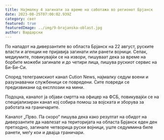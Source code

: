 ```yaml
---
title: Најмалку 4 загинати за време на саботажа во регионот Брјанск
date: 2023-08-25T07:00:02.939Z
category: свет
featured: true
featuredImage: ../img/9-brajanska-oblast.jpg
author: Вардарски
---
```

По нападот на диверзантите во областа Брјанск на 22 август, руските власти и агенции не пријавија загинати или ранети војници. Сепак, медиумите, повикувајќи се на извори, пишуваат дека за време на борбите можеби загинале и до четири лица, пишува рускиот сервис на Би-Би-Си.

Според телеграмскиот канал Cution News, најмалку седум воени и разузнавачки службеници се повредени. Сите повреди се предизвикани од експлозии на мини.

Подоцна, каналот ја објави смртта на офицер на ФСБ, повикувајќи се на специјализиран канал кој собира помош за војската и зборува за работата на граничарите.

Каналот „Прво. Па скоро“ пишува дека како резултат на обидот на диверзантите да навлезат на територијата на областа Брјанск еден ден претходно, загинале четворица руски војници, уште седуммина биле ранети, меѓу кои и двајца граничари.